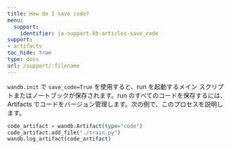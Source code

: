 ```yaml
---
title: How do I save code?‌
menu:
  support:
    identifier: ja-support-kb-articles-save_code‌
support:
- artifacts
toc_hide: true
type: docs
url: /support/:filename
---
```


`wandb.init` で `save_code=True` を使用すると、run を起動するメイン スクリプトまたはノートブックが保存されます。run のすべてのコードを保存するには、Artifacts でコードをバージョン管理します。次の例で、このプロセスを説明します。

```python
code_artifact = wandb.Artifact(type="code")
code_artifact.add_file("./train.py")
wandb.log_artifact(code_artifact)
```
